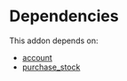 # Dependencies

This addon depends on:

- [account](https://github.com/bringout/oca-ocb-accounting/tree/eb4335e9848ccce1d07fb3692af80937feeb0e3c/odoo-bringout-oca-ocb-account)
- [purchase_stock](https://github.com/bringout/oca-ocb-warehouse/tree/4c1ff8cb52709f535ff86b9a29fa1cb59fa1c290/odoo-bringout-oca-ocb-purchase_stock)

